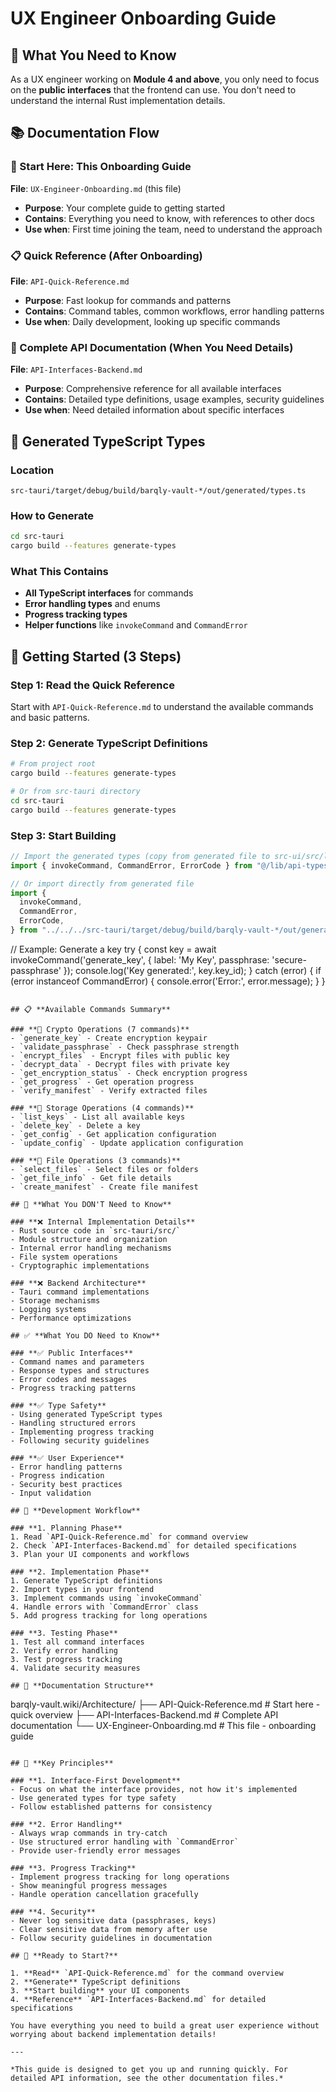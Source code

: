# UX Engineer Onboarding Guide

## 🎯 **What You Need to Know**

As a UX engineer working on **Module 4 and above**, you only need to focus on the **public interfaces** that the frontend can use. You don't need to understand the internal Rust implementation details.

## 📚 **Documentation Flow**

### **🎯 Start Here: This Onboarding Guide**

**File**: `UX-Engineer-Onboarding.md` (this file)

- **Purpose**: Your complete guide to getting started
- **Contains**: Everything you need to know, with references to other docs
- **Use when**: First time joining the team, need to understand the approach

### **📋 Quick Reference (After Onboarding)**

**File**: `API-Quick-Reference.md`

- **Purpose**: Fast lookup for commands and patterns
- **Contains**: Command tables, common workflows, error handling patterns
- **Use when**: Daily development, looking up specific commands

### **📖 Complete API Documentation (When You Need Details)**

**File**: `API-Interfaces-Backend.md`

- **Purpose**: Comprehensive reference for all available interfaces
- **Contains**: Detailed type definitions, usage examples, security guidelines
- **Use when**: Need detailed information about specific interfaces

## 🔧 **Generated TypeScript Types**

### **Location**

```
src-tauri/target/debug/build/barqly-vault-*/out/generated/types.ts
```

### **How to Generate**

```bash
cd src-tauri
cargo build --features generate-types
```

### **What This Contains**

- **All TypeScript interfaces** for commands
- **Error handling types** and enums
- **Progress tracking types**
- **Helper functions** like `invokeCommand` and `CommandError`

## 🚀 **Getting Started (3 Steps)**

### **Step 1: Read the Quick Reference**

Start with `API-Quick-Reference.md` to understand the available commands and basic patterns.

### **Step 2: Generate TypeScript Definitions**

```bash
# From project root
cargo build --features generate-types

# Or from src-tauri directory
cd src-tauri
cargo build --features generate-types
```

### **Step 3: Start Building**

```typescript
// Import the generated types (copy from generated file to src-ui/src/lib/api-types.ts)
import { invokeCommand, CommandError, ErrorCode } from "@/lib/api-types";

// Or import directly from generated file
import {
  invokeCommand,
  CommandError,
  ErrorCode,
} from "../../../src-tauri/target/debug/build/barqly-vault-*/out/generated/types";
```

// Example: Generate a key
try {
const key = await invokeCommand('generate_key', {
label: 'My Key',
passphrase: 'secure-passphrase'
});
console.log('Key generated:', key.key_id);
} catch (error) {
if (error instanceof CommandError) {
console.error('Error:', error.message);
}
}

```

## 📋 **Available Commands Summary**

### **🔐 Crypto Operations (7 commands)**
- `generate_key` - Create encryption keypair
- `validate_passphrase` - Check passphrase strength
- `encrypt_files` - Encrypt files with public key
- `decrypt_data` - Decrypt files with private key
- `get_encryption_status` - Check encryption progress
- `get_progress` - Get operation progress
- `verify_manifest` - Verify extracted files

### **💾 Storage Operations (4 commands)**
- `list_keys` - List all available keys
- `delete_key` - Delete a key
- `get_config` - Get application configuration
- `update_config` - Update application configuration

### **📁 File Operations (3 commands)**
- `select_files` - Select files or folders
- `get_file_info` - Get file details
- `create_manifest` - Create file manifest

## 🎯 **What You DON'T Need to Know**

### **❌ Internal Implementation Details**
- Rust source code in `src-tauri/src/`
- Module structure and organization
- Internal error handling mechanisms
- File system operations
- Cryptographic implementations

### **❌ Backend Architecture**
- Tauri command implementations
- Storage mechanisms
- Logging systems
- Performance optimizations

## ✅ **What You DO Need to Know**

### **✅ Public Interfaces**
- Command names and parameters
- Response types and structures
- Error codes and messages
- Progress tracking patterns

### **✅ Type Safety**
- Using generated TypeScript types
- Handling structured errors
- Implementing progress tracking
- Following security guidelines

### **✅ User Experience**
- Error handling patterns
- Progress indication
- Security best practices
- Input validation

## 🔄 **Development Workflow**

### **1. Planning Phase**
1. Read `API-Quick-Reference.md` for command overview
2. Check `API-Interfaces-Backend.md` for detailed specifications
3. Plan your UI components and workflows

### **2. Implementation Phase**
1. Generate TypeScript definitions
2. Import types in your frontend
3. Implement commands using `invokeCommand`
4. Handle errors with `CommandError` class
5. Add progress tracking for long operations

### **3. Testing Phase**
1. Test all command interfaces
2. Verify error handling
3. Test progress tracking
4. Validate security measures

## 📖 **Documentation Structure**

```

barqly-vault.wiki/Architecture/
├── API-Quick-Reference.md # Start here - quick overview
├── API-Interfaces-Backend.md # Complete API documentation
└── UX-Engineer-Onboarding.md # This file - onboarding guide

```

## 🎯 **Key Principles**

### **1. Interface-First Development**
- Focus on what the interface provides, not how it's implemented
- Use generated types for type safety
- Follow established patterns for consistency

### **2. Error Handling**
- Always wrap commands in try-catch
- Use structured error handling with `CommandError`
- Provide user-friendly error messages

### **3. Progress Tracking**
- Implement progress tracking for long operations
- Show meaningful progress messages
- Handle operation cancellation gracefully

### **4. Security**
- Never log sensitive data (passphrases, keys)
- Clear sensitive data from memory after use
- Follow security guidelines in documentation

## 🚀 **Ready to Start?**

1. **Read** `API-Quick-Reference.md` for the command overview
2. **Generate** TypeScript definitions
3. **Start building** your UI components
4. **Reference** `API-Interfaces-Backend.md` for detailed specifications

You have everything you need to build a great user experience without worrying about backend implementation details!

---

*This guide is designed to get you up and running quickly. For detailed API information, see the other documentation files.*
```
